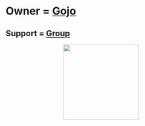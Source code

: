 # Owner = [Gojo](https://t.me/Gojo_satoru44)

## Support = [Group](https://t.me/GojoUserbot)

<p align="center"><a href="https://heroku.com/deploy?template=https://github.com/Cloder07/API-SCRAPPER"><img src="https://img.shields.io/badge/Deploy%20Lewat%20Web%20Heroku-blueviolet?style=for-the-badge&logo=heroku" width="200"" /></a></p>
